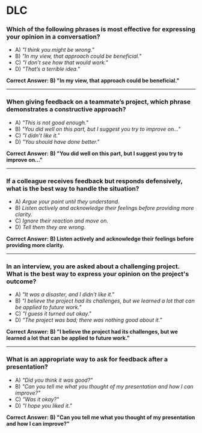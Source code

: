 # DLC  

### **Which of the following phrases is most effective for expressing your opinion in a conversation?**  
- A) *"I think you might be wrong."*  
- B) *"In my view, that approach could be beneficial."*  
- C) *"I don’t see how that would work."*  
- D) *"That’s a terrible idea."*  

**Correct Answer:** **B) "In my view, that approach could be beneficial."**  

---

### **When giving feedback on a teammate’s project, which phrase demonstrates a constructive approach?**  
- A) *"This is not good enough."*  
- B) *"You did well on this part, but I suggest you try to improve on..."*  
- C) *"I didn’t like it."*  
- D) *"You should have done better."*  

**Correct Answer:** **B) "You did well on this part, but I suggest you try to improve on..."**  

---

### **If a colleague receives feedback but responds defensively, what is the best way to handle the situation?**  
- A) *Argue your point until they understand.*  
- B) *Listen actively and acknowledge their feelings before providing more clarity.*  
- C) *Ignore their reaction and move on.*  
- D) *Tell them they are wrong.*  

**Correct Answer:** **B) Listen actively and acknowledge their feelings before providing more clarity.**  

---

### **In an interview, you are asked about a challenging project. What is the best way to express your opinion on the project's outcome?**  
- A) *"It was a disaster, and I didn’t like it."*  
- B) *"I believe the project had its challenges, but we learned a lot that can be applied to future work."*  
- C) *"I guess it turned out okay."*  
- D) *"The project was bad; there was nothing good about it."*  

**Correct Answer:** **B) "I believe the project had its challenges, but we learned a lot that can be applied to future work."**  

---

### **What is an appropriate way to ask for feedback after a presentation?**  
- A) *"Did you think it was good?"*  
- B) *"Can you tell me what you thought of my presentation and how I can improve?"*  
- C) *"Was it okay?"*  
- D) *"I hope you liked it."*  

**Correct Answer:** **B) "Can you tell me what you thought of my presentation and how I can improve?"**  
